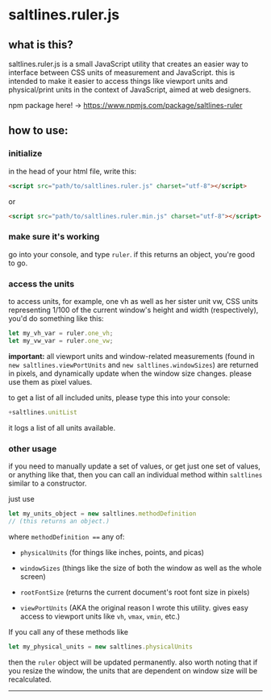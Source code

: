 # saltlines.ruler.js

## what is this?

saltlines.ruler.js is a small JavaScript utility that creates an easier way to interface between CSS units of measurement and JavaScript. this is intended to make it easier to access things like viewport units and physical/print units in the context of JavaScript, aimed at web designers.

npm package here! -> https://www.npmjs.com/package/saltlines-ruler

## how to use:


### initialize
in the head of your html file, write this:
```html
<script src="path/to/saltlines.ruler.js" charset="utf-8"></script>
```
or
```html
<script src="path/to/saltlines.ruler.min.js" charset="utf-8"></script>
```
### make sure it's working
go into your console, and type `ruler`. if this returns an object, you're good to go.

### access the units

to access units, for example, one vh as well as her sister unit vw, CSS units representing 1/100 of the current window's height and width (respectively), you'd do something like this:

```javascript
let my_vh_var = ruler.one_vh;
let my_vw_var = ruler.one_vw;
```

**important:** all viewport units and window-related measurements (found in `new saltlines.viewPortUnits` and `new saltlines.windowSizes`) are returned in pixels, and dynamically update when the window size changes. please use them as pixel values.  

to get a list of all included units, please type this into your console:

```javascript
+saltlines.unitList
```

it logs a list of all units available.

### other usage
if you need to manually update a set of values, or get just one set of values, or anything like that, then you can call an individual method within `saltlines` similar to a constructor.

just use
```javascript
let my_units_object = new saltlines.methodDefinition
// (this returns an object.)
```

where `methodDefinition ==` any of:

+ `physicalUnits` (for things like inches, points, and picas)

+ `windowSizes` (things like the size of both the window as well as the whole screen)

+ `rootFontSize` (returns the current document's root font size in pixels)

+ `viewPortUnits` (AKA the original reason I wrote this utility. gives easy access to viewport units like `vh`, `vmax`, `vmin`, etc.)

If you call any of these methods like
```javascript
let my_physical_units = new saltlines.physicalUnits
```
then the `ruler` object will be updated permanently. also worth noting that if you resize the window, the units that are dependent on window size will be recalculated.

---
